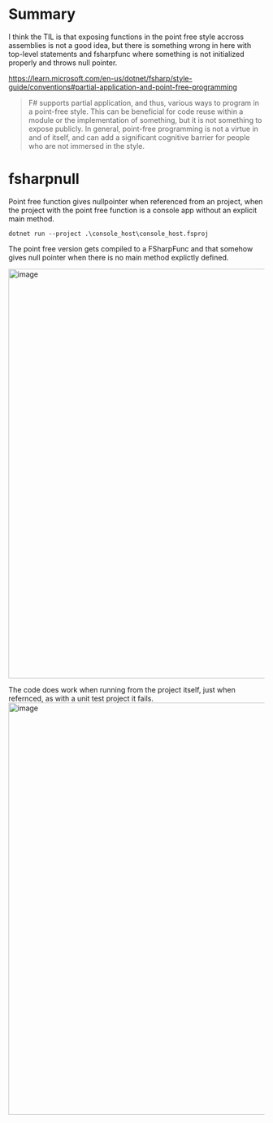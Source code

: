 # Summary
I think the TIL is that exposing functions in the point free style accross assemblies is not a good idea, but there is something wrong in here with top-level statements and fsharpfunc where something is not initialized properly and throws null pointer.

https://learn.microsoft.com/en-us/dotnet/fsharp/style-guide/conventions#partial-application-and-point-free-programming
> F# supports partial application, and thus, various ways to program in a point-free style. This can be beneficial for code reuse within a module or the implementation of something, but it is not something to expose publicly. In general, point-free programming is not a virtue in and of itself, and can add a significant cognitive barrier for people who are not immersed in the style.

# fsharpnull

Point free function gives nullpointer when referenced from an project, when the project with the point free function is a console app without an explicit main method.

```
dotnet run --project .\console_host\console_host.fsproj
```
The point free version gets compiled to a FSharpFunc and that somehow gives null pointer when there is no main method explictly defined.

<img width="805" alt="image" src="https://github.com/user-attachments/assets/49488d82-b618-4a42-b800-2ca55f504c21" />

The code does work when running from the project itself, just when refernced, as with a unit test project it fails.
<img width="810" alt="image" src="https://github.com/user-attachments/assets/a1a90057-134e-4aa4-a238-74ee86edef6a" />
